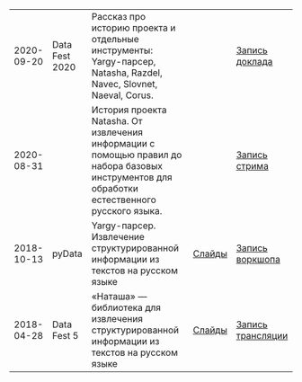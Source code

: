 <table>
<tr>
<td>
2020-09-20
</td>
<td>
Data Fest 2020
</td>
<td>
Рассказ про историю проекта и отдельные инструменты: Yargy-парсер, Natasha, Razdel, Navec, Slovnet, Naeval, Corus.
</td>
<td>
</td>
<td>
<a href="https://youtu.be/-7XT_U6hVvk">Запись доклада</a>
</td>
</tr>

<tr>
<td>
2020-08-31
</td>
<td>

</td>
<td>
История проекта Natasha. От извлечения информации с помощью правил до набора базовых инструментов для обработки естественного русского языка.
</td>
<td>
</td>
<td>
<a href="https://youtu.be/l-9v2KBxlKc">Запись стрима</a>
</td>
</tr>

<tr>
<td>
2018-10-13
</td>
<td>
pyData
</td>
<td>
Yargy-парсер. Извлечение структурированной информации из текстов на русском языке
</td>
<td>
<a href="https://github.com/natasha/natasha-talks/blob/master/2018-10-13_pydata.pdf">Слайды</a>
</td>
<td>
<a href="https://www.youtube.com/watch?v=NQxzx0qYgK8">Запись воркшопа</a>
</td>
</tr>

<tr>
<td>
2018-04-28
</td>
<td>
Data Fest 5
</td>
<td>
«Наташа» — библиотека для извлечения структурированной информации из текстов на русском языке
</td>
<td>
<a href="https://github.com/natasha/natasha-talks/blob/master/2018-04-28_datafest5.pdf">Слайды</a>
</td>
<td>
<a href="https://www.youtube.com/watch?v=eB4VfG7WLPY">Запись трансляции</a>
</td>
</tr>

</table>
